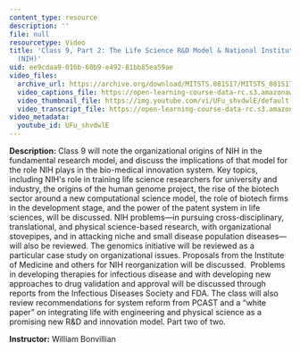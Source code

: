 ```yaml
---
content_type: resource
description: ''
file: null
resourcetype: Video
title: 'Class 9, Part 2: The Life Science R&D Model & National Institutes of Health
  (NIH)'
uid: ee9cdaa9-016b-60b9-e492-81bb85ea59ae
video_files:
  archive_url: https://archive.org/download/MITSTS.081S17/MITSTS_081S17_Class09_2_300k.mp4
  video_captions_file: https://open-learning-course-data-rc.s3.amazonaws.com/sts-081-innovation-systems-for-science-technology-energy-manufacturing-and-health-spring-2017/3dd97c809dd4540087c0c0b942063380_UFu_shvdwlE.vtt
  video_thumbnail_file: https://img.youtube.com/vi/UFu_shvdwlE/default.jpg
  video_transcript_file: https://open-learning-course-data-rc.s3.amazonaws.com/sts-081-innovation-systems-for-science-technology-energy-manufacturing-and-health-spring-2017/f5c2041ed7bf5e40f5d2cdac9d826271_UFu_shvdwlE.pdf
video_metadata:
  youtube_id: UFu_shvdwlE
---
```


**Description:** Class 9 will note the organizational origins of NIH in the fundamental research model, and discuss the implications of that model for the role NIH plays in the bio-medical innovation system. Key topics, including NIH's role in training life science researchers for university and industry, the origins of the human genome project, the rise of the biotech sector around a new computational science model, the role of biotech firms in the development stage, and the power of the patent system in life sciences, will be discussed. NIH problems—in pursuing cross-disciplinary, translational, and physical science-based research, with organizational stovepipes, and in attacking niche and small disease population diseases—will also be reviewed. The genomics initiative will be reviewed as a particular case study on organizational issues. Proposals from the Institute of Medicine and others for NIH reorganization will be discussed.  Problems in developing therapies for infectious disease and with developing new approaches to drug validation and approval will be discussed through reports from the Infectious Diseases Society and FDA. The class will also review recommendations for system reform from PCAST and a “white paper” on integrating life with engineering and physical science as a promising new R&D and innovation model. Part two of two.

**Instructor:** William Bonvillian